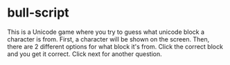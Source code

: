 # bull-script
This is a Unicode game where you try to guess what unicode block a character is from. First, a character will be shown on the screen. Then, there are 2 different options for what block it's from. Click the correct block and you get it correct. Click next for another question.
